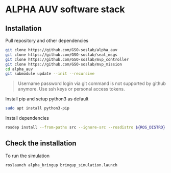 # ALPHA AUV software stack

## Installation



Pull repository and other dependencies
```bash
git clone https://github.com/GSO-soslab/alpha_auv
git clone https://github.com/GSO-soslab/seal_msgs
git clone https://github.com/GSO-soslab/mvp_controller
git clone https://github.com/GSO-soslab/mvp_mission
cd alpha_auv
git submodule update --init --recursive
```
> Username password login via git command is not supported by github anymore. Use ssh keys or personal access tokens.

Install pip and setup python3 as default
```bash
sudo apt install python3-pip
```

Install dependencies
```bash
rosdep install --from-paths src --ignore-src --rosdistro ${ROS_DISTRO} -y
```




## Check the installation

To run the simulation
```bash
roslaunch alpha_bringup bringup_simulation.launch
```
